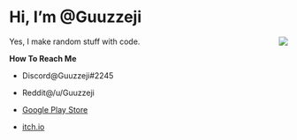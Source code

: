 # Hi, I’m @Guuzzeji

<a href="https://github.com/Guuzzeji/"><img align="right" src="/computer.gif"></a>

Yes, I make random stuff with code.

**How To Reach Me**
- Discord@Guuzzeji#2245 
- Reddit@/u/Guuzzeji

- [Google Play Store](https://play.google.com/store/apps/dev?id=8811179052647684207) 
- [itch.io](https://guuzzeji.itch.io/)

<!---
Guuzzeji/Guuzzeji is a ✨ special ✨ repository because its `README.md` (this file) appears on your GitHub profile.
You can click the Preview link to take a look at your changes.
--->
